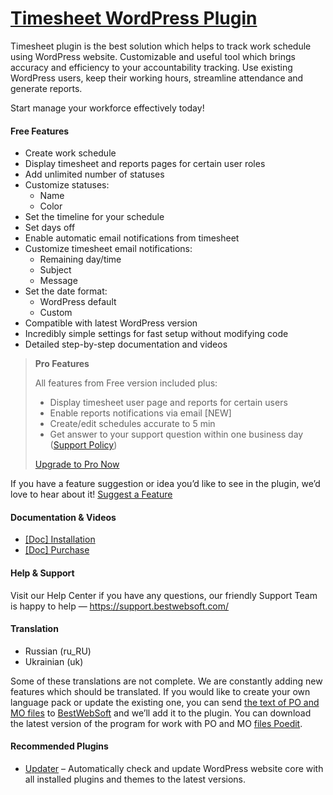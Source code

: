 <a href="https://bestwebsoft.com/products/wordpress/plugins/timesheet/" target=_blank>Timesheet WordPress Plugin</a>
========================

<p>Timesheet plugin is the best solution which helps to track work schedule using WordPress website. Customizable and useful tool which brings accuracy and efficiency to your accountability tracking. Use existing WordPress users, keep their working hours, streamline attendance and generate reports.</p>
<p>Start manage your workforce effectively today!</p>
<p><span class="embed-youtube" style="text-align:center; display: block;"></span></p>
<h4>Free Features</h4>
<ul>
<li>Create work schedule</li>
<li>Display timesheet and reports pages for certain user roles</li>
<li>Add unlimited number of statuses</li>
<li>Customize statuses:
<ul>
<li>Name</li>
<li>Color</li>
</ul>
</li>
<li>Set the timeline for your schedule</li>
<li>Set days off</li>
<li>Enable automatic email notifications from timesheet</li>
<li>Customize timesheet email notifications:
<ul>
<li>Remaining day/time</li>
<li>Subject</li>
<li>Message</li>
</ul>
</li>
<li>Set the date format:
<ul>
<li>WordPress default</li>
<li>Custom</li>
</ul>
</li>
<li>Compatible with latest WordPress version</li>
<li>Incredibly simple settings for fast setup without modifying code</li>
<li>Detailed step-by-step documentation and videos</li>
</ul>
<blockquote>
<p><strong>Pro Features</strong></p>
<p>All features from Free version included plus:</p>
<ul>
<li>Display timesheet user page and reports for certain users</li>
<li>Enable reports notifications via email [NEW]</li>
<li>Create/edit schedules accurate to 5 min</li>
<li>Get answer to your support question within one business day (<a href="https://bestwebsoft.com/support-policy/" rel="nofollow">Support Policy</a>)</li>
</ul>
<p><a href="https://bestwebsoft.com/products/wordpress/plugins/timesheet/?k=4c99d58eadceab42cd2b7cdf4ddd4cab" rel="nofollow">Upgrade to Pro Now</a></p>
</blockquote>
<p>If you have a feature suggestion or idea you&#8217;d like to see in the plugin, we&#8217;d love to hear about it! <a href="https://support.bestwebsoft.com/hc/en-us/requests/new" rel="nofollow">Suggest a Feature</a></p>
<h4>Documentation &amp; Videos</h4>
<ul>
<li><a href="https://docs.google.com/document/d/1-hvn6WRvWnOqj5v5pLUk7Awyu87lq5B_dO-Tv-MC9JQ/" rel="nofollow">[Doc] Installation</a></li>
<li><a href="https://docs.google.com/document/d/1EUdBVvnm7IHZ6y0DNyldZypUQKpB8UVPToSc_LdOYQI/" rel="nofollow">[Doc] Purchase</a></li>
</ul>
<h4>Help &amp; Support</h4>
<p>Visit our Help Center if you have any questions, our friendly Support Team is happy to help — <a href="https://support.bestwebsoft.com/" rel="nofollow">https://support.bestwebsoft.com/</a></p>
<h4>Translation</h4>
<ul>
<li>Russian (ru_RU)</li>
<li>Ukrainian (uk)</li>
</ul>
<p>Some of these translations are not complete. We are constantly adding new features which should be translated. If you would like to create your own language pack or update the existing one, you can send <a href="https://codex.wordpress.org/Translating_WordPress" rel="nofollow">the text of PO and MO files</a> to <a href="https://support.bestwebsoft.com/hc/en-us/requests/new" rel="nofollow">BestWebSoft</a> and we&#8217;ll add it to the plugin. You can download the latest version of the program for work with PO and MO <a href="https://www.poedit.net/download.php" rel="nofollow">files Poedit</a>.</p>
<h4>Recommended Plugins</h4>
<ul>
<li><a href="https://bestwebsoft.com/products/wordpress/plugins/updater/?k=ab42b1189a340aba05a496458775873f" rel="nofollow">Updater</a> &#8211; Automatically check and update WordPress website core with all installed plugins and themes to the latest versions.</li>
</ul>
